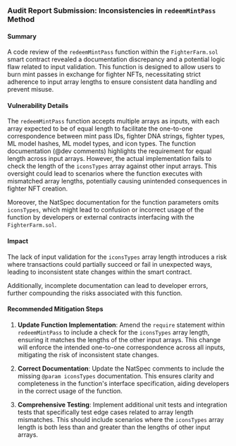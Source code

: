 ### Audit Report Submission: Inconsistencies in `redeemMintPass` Method

#### Summary

A code review of the `redeemMintPass` function within the `FighterFarm.sol` smart contract revealed a documentation discrepancy and a potential logic flaw related to input validation. This function is designed to allow users to burn mint passes in exchange for fighter NFTs, necessitating strict adherence to input array lengths to ensure consistent data handling and prevent misuse.

#### Vulnerability Details

The `redeemMintPass` function accepts multiple arrays as inputs, with each array expected to be of equal length to facilitate the one-to-one correspondence between mint pass IDs, fighter DNA strings, fighter types, ML model hashes, ML model types, and icon types. The function documentation (@dev comments) highlights the requirement for equal length across input arrays. However, the actual implementation fails to check the length of the `iconsTypes` array against other input arrays. This oversight could lead to scenarios where the function executes with mismatched array lengths, potentially causing unintended consequences in fighter NFT creation.

Moreover, the NatSpec documentation for the function parameters omits `iconsTypes`, which might lead to confusion or incorrect usage of the function by developers or external contracts interfacing with the `FighterFarm.sol`.

#### Impact

The lack of input validation for the `iconsTypes` array length introduces a risk where transactions could partially succeed or fail in unexpected ways, leading to inconsistent state changes within the smart contract.

Additionally, incomplete documentation can lead to developer errors, further compounding the risks associated with this function.

#### Recommended Mitigation Steps

1. **Update Function Implementation**: Amend the `require` statement within `redeemMintPass` to include a check for the `iconsTypes` array length, ensuring it matches the lengths of the other input arrays. This change will enforce the intended one-to-one correspondence across all inputs, mitigating the risk of inconsistent state changes.

2. **Correct Documentation**: Update the NatSpec comments to include the missing `@param iconsTypes` documentation. This ensures clarity and completeness in the function's interface specification, aiding developers in the correct usage of the function.

3. **Comprehensive Testing**: Implement additional unit tests and integration tests that specifically test edge cases related to array length mismatches. This should include scenarios where the `iconsTypes` array length is both less than and greater than the lengths of other input arrays.
